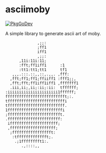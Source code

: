 # asciimoby

[![PkgGoDev](https://pkg.go.dev/badge/github.com/maxcleme/asciimoby)](https://pkg.go.dev/github.com/maxcleme/asciimoby)

A simple library to generate ascii art of moby.

```
              ,;;:
              ;ff1
              iff1
              ,;;:
      ,11i:11i:11;
      :fft;ff1iff1      :1
      :tt1:tt1;tt1      tf1
   ,,,.:::.::,,::,.,,. ,fff:
  ,fft;ff1;ff1;ffiiff1 :fff1;;,
  ,fft;fft;ff1iff1iff1 ,fffffff1
  .iii,ii;,ii;:ii;:ii:  tffffff;
:iiiiiiiiiiiiiiiiiiiiii1ffffff;
fffffffffffffffffffffffffft;:.
tfffffffffffffffffffffffffi
tfffffffffffffffffffffffff.
1ffffffffffffffffffffffffi
;ffffffffffffffffffffffft.
.fffffffffffffffffffffff:
 ifffffffffffffffffffff;
 ,ffffffffffffffffffff;
  ;ffffffffffffffffft:
   :tffffffffffffft;.
    .;1fffffffft1:.
       .,::::,,
```